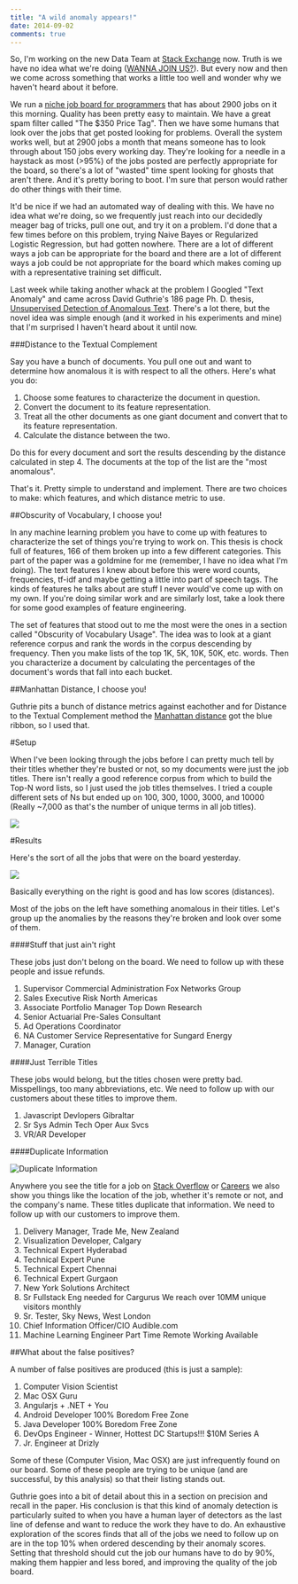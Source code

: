 ```yaml
---
title: "A wild anomaly appears!"
date: 2014-09-02
comments: true
---
```


So, I'm working on the new Data Team at [Stack Exchange](http://stackexchange.com) now. Truth is we have no idea what we're doing ([WANNA JOIN US?](http://careers.stackoverflow.com/jobs/62161/data-science-engineer-stack-exchange)). But every now and then we come across something that works a little too well and wonder why we haven't heard about it before.

We run a [niche job board for programmers](http://careers.stackoverflow.com/jobs) that has about 2900 jobs on it this morning. Quality has been pretty easy to maintain. We have a great spam filter called "The $350 Price Tag". Then we have some humans that look over the jobs that get posted looking for problems. Overall the system works well, but at 2900 jobs a month that means someone has to look through about 150 jobs every working day. They're looking for a needle in a haystack as most (>95%) of the jobs posted are perfectly appropriate for the board, so there's a lot of "wasted" time spent looking for ghosts that aren't there. And it's pretty boring to boot. I'm sure that person would rather do other things with their time.

It'd be nice if we had an automated way of dealing with this. We have no idea what we're doing, so we frequently just reach into our decidedly meager bag of tricks, pull one out, and try it on a problem. I'd done that a few times before on this problem, trying Naive Bayes or Regularized Logistic Regression, but had gotten nowhere. There are a lot of different ways a job can be appropriate for the board and there are a lot of different ways a job could be not appropriate for the board which makes coming up with a representative training set difficult.

Last week while taking another whack at the problem I Googled "Text Anomaly" and came across David Guthrie's 186 page Ph. D. thesis, [Unsupervised Detection of Anomalous Text](http://nlp.shef.ac.uk/Completed_PhD_Projects/guthrie.pdf). There's a lot there, but the novel idea was simple enough (and it worked in his experiments and mine) that I'm surprised I haven't heard about it until now.

###Distance to the Textual Complement

Say you have a bunch of documents. You pull one out and want to determine how anomalous it is with respect to all the others. Here's what you do:

1. Choose some features to characterize the document in question.
2. Convert the document to its feature representation.
3. Treat all the other documents as one giant document and convert that to its feature representation.
4. Calculate the distance between the two.

Do this for every document and sort the results descending by the distance calculated in step 4. The documents at the top of the list are the "most anomalous".

That's it. Pretty simple to understand and implement. There are two choices to make: which features, and which distance metric to use.

##Obscurity of Vocabulary, I choose you!

In any machine learning problem you have to come up with features to characterize the set of things you're trying to work on. This thesis is chock full of features, 166 of them broken up into a few different categories. This part of the paper was a goldmine for me (remember, I have no idea what I'm doing). The text features I knew about before this were word counts, frequencies, tf-idf and maybe getting a little into part of speech tags. The kinds of features he talks about are stuff I never would've come up with on my own. If you're doing similar work and are similarly lost, take a look there for some good examples of feature engineering.

The set of features that stood out to me the most were the ones in a section called "Obscurity of Vocabulary Usage". The idea was to look at a giant reference corpus and rank the words in the corpus descending by frequency. Then you make lists of the top 1K, 5K, 10K, 50K, etc. words. Then you characterize a document by calculating the percentages of the document's words that fall into each bucket.

##Manhattan Distance, I choose you!

Guthrie pits a bunch of distance metrics against eachother and for Distance to the Textual Complement method the [Manhattan distance](http://en.wikipedia.org/wiki/Taxicab_geometry) got the blue ribbon, so I used that.

#Setup

When I've been looking through the jobs before I can pretty much tell by their titles whether they're busted or not, so my documents were just the job titles. There isn't really a good reference corpus from which to build the Top-N word lists, so I just used the job titles themselves. I tried a couple different sets of Ns but ended up on 100, 300, 1000, 3000, and 10000 (Really ~7,000 as that's the number of unique terms in all job titles).

<a href="http://i.imgur.com/UxtpK5K.png"><img src="http://i.imgur.com/UxtpK5K.png" /></a>

#Results

Here's the sort of all the jobs that were on the board yesterday.

<a href="http://i.imgur.com/tfdPgaE.png"><img src="http://i.imgur.com/tfdPgaE.png" /></a>

Basically everything on the right is good and has low scores (distances).

Most of the jobs on the left have something anomalous in their titles. Let's group up the anomalies by the reasons they're broken and look over some of them.

####Stuff that just ain't right

These jobs just don't belong on the board. We need to follow up with these people and issue refunds.

1. Supervisor Commercial Administration Fox Networks Group
1. Sales Executive Risk North Americas
1. Associate Portfolio Manager Top Down Research
1. Senior Actuarial Pre-Sales Consultant
1. Ad Operations Coordinator
1. NA Customer Service Representative for Sungard Energy
1. Manager, Curation

####Just Terrible Titles

These jobs would belong, but the titles chosen were pretty bad. Misspellings, too many abbreviations, etc. We need to follow up with our customers about these titles to improve them.

1. Javascript Devlopers Gibraltar
1. Sr Sys Admin Tech Oper Aux Svcs
1. VR/AR Developer

####Duplicate Information

![Duplicate Information](http://i.imgur.com/lUUTeNX.png)

Anywhere you see the title for a job on [Stack Overflow](http://stackoverflow.com) or [Careers](http://careers.stackoverflow.com) we also show you things like the location of the job, whether it's remote or not, and the company's name. These titles duplicate that information. We need to follow up with our customers to improve them.



1. Delivery Manager, Trade Me, New Zealand
1. Visualization Developer, Calgary
1. Technical Expert Hyderabad 
1. Technical Expert Pune 
1. Technical Expert Chennai 
1. Technical Expert Gurgaon 
1. New York Solutions Architect
1. Sr Fullstack Eng needed for Cargurus We reach over 10MM unique visitors monthly
1. Sr. Tester, Sky News, West London
1. Chief Information Officer/CIO Audible.com
1. Machine Learning Engineer Part Time Remote Working Available

##What about the false positives?

A number of false positives are produced (this is just a sample):

1. Computer Vision Scientist
1. Mac OSX Guru
1. Angularjs + .NET + You
1. Android Developer 100% Boredom Free Zone
1. Java Developer 100% Boredom Free Zone
1. DevOps Engineer - Winner, Hottest DC Startups!!! $10M Series A
1. Jr. Engineer at Drizly

Some of these (Computer Vision, Mac OSX) are just infrequently found on our board. Some of these people are trying to be unique (and are successful, by this analysis) so that their listing stands out.

Guthrie goes into a bit of detail about this in a section on precision and recall in the paper. His conclusion is that this kind of anomaly detection is particularly suited to when you have a human layer of detectors as the last line of defense and want to reduce the work they have to do. An exhaustive exploration of the scores finds that all of the jobs we need to follow up on are in the top 10% when ordered descending by their anomaly scores. Setting that threshold should cut the job our humans have to do by 90%, making them happier and less bored, and improving the quality of the job board.



